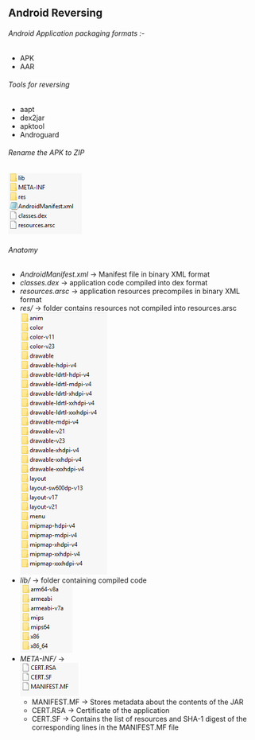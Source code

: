 ## Android Reversing

###### Android Application packaging formats :-
* APK
* AAR

###### Tools for reversing
* aapt
* dex2jar
* apktool
* Androguard

###### Rename the APK to ZIP
![Alt text](https://github.com/Kan1shka9/AndroidScratch/blob/master/images/1.PNG)

###### Anatomy
* <i>AndroidManifest.xml</i>	-> Manifest file in binary XML format
* <i>classes.dex</i>	-> application code compiled into dex format
* <i>resources.arsc</i> -> application resources precompiles in binary XML format
* <i>res/</i> -> folder contains resources not compiled into resources.arsc
<br>![Alt text](https://github.com/Kan1shka9/AndroidScratch/blob/master/images/2.PNG)
* <i>lib/</i> -> folder containing compiled code
<br>![Alt text](https://github.com/Kan1shka9/AndroidScratch/blob/master/images/3.PNG)
* <i>META-INF/</i> ->
<br>![Alt text](https://github.com/Kan1shka9/AndroidScratch/blob/master/images/4.PNG)
  * MANIFEST.MF -> Stores metadata about the contents of the JAR
  * CERT.RSA -> Certificate of the application
  * CERT.SF -> Contains the list of resources and SHA-1 digest of the corresponding lines in the MANIFEST.MF file
